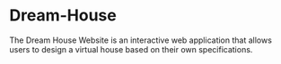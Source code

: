 # Dream-House
The Dream House Website is an interactive web application that allows users to design a virtual house based on their own specifications.
